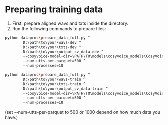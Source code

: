 # Preparing training data

1. First, prepare aligned wavs and txts inside the directory.
2. Run the following commands to prepare files:

```bash
python dataproc\prepare_data_full.py ^
        D:\path\to\your\wavs-dev ^
        D:\path\to\your\txts-dev ^
        D:\path\to\your\output_cv_data-dev ^
        --cosyvoice-model-dir=\PATH\TO\models\cosyvoice_models\CosyVoice2-0.5B ^
        --num-utts-per-parquet=500 ^
        --num-processes=10

python dataproc\prepare_data_full.py ^
        D:\path\to\your\wavs-train ^
        D:\path\to\your\txts-train ^
        D:\path\to\your\output_cv_data-train ^
        --cosyvoice-model-dir=\PATH\TO\models\cosyvoice_models\CosyVoice2-0.5B ^
        --num-utts-per-parquet=500 ^
        --num-processes=10
```

(set --num-utts-per-parquet to 500 or 1000 depend on how much data you have.)
